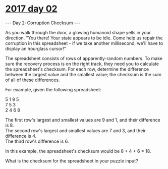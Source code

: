 # [2017 day 02](https://adventofcode.com/2017/day/2)

--- Day 2: Corruption Checksum ---

As you walk through the door, a glowing humanoid shape yells in your direction. "You there! Your state appears to be idle. Come help us repair the corruption in this spreadsheet - if we take another millisecond, we'll have to display an hourglass cursor!"



The spreadsheet consists of rows of apparently-random numbers. To make sure the recovery process is on the right track, they need you to calculate the spreadsheet's checksum. For each row, determine the difference between the largest value and the smallest value; the checksum is the sum of all of these differences.



For example, given the following spreadsheet:



5 1 9 5\
7 5 3\
2 4 6 8



The first row's largest and smallest values are 9 and 1, and their difference is 8.\
The second row's largest and smallest values are 7 and 3, and their difference is 4.\
The third row's difference is 6.



In this example, the spreadsheet's checksum would be 8 + 4 + 6 = 18.



What is the checksum for the spreadsheet in your puzzle input?



